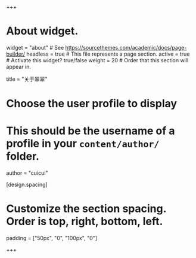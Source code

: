 +++
# About widget.
widget = "about"  # See https://sourcethemes.com/academic/docs/page-builder/
headless = true  # This file represents a page section.
active = true  # Activate this widget? true/false
weight = 20  # Order that this section will appear in.

title = "关于翠翠"

# Choose the user profile to display
# This should be the username of a profile in your `content/author/` folder.
author = "cuicui"

[design.spacing]
  # Customize the section spacing. Order is top, right, bottom, left.
  padding = ["50px", "0", "100px", "0"]

+++

